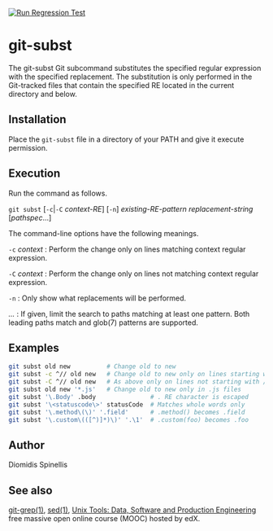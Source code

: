 [![Run Regression Test](https://github.com/dspinellis/git-subst/actions/workflows/regression_test.yml/badge.svg)](https://github.com/dspinellis/git-subst/actions/workflows/regression_test.yml)

# git-subst
The git-subst Git subcommand substitutes the specified regular expression
with the specified replacement.  The substitution is only performed in
the Git-tracked files that contain the specified RE located in the
current directory and below.

## Installation
Place the `git-subst` file in a directory of your PATH and give it
execute permission.

## Execution
Run the command as follows.

`git subst` \[`-c`|`-C` _context-RE_] \[`-n`] _existing-RE-pattern_ _replacement-string_ \[_pathspec_...\]

The command-line options have the following meanings.


`-c` _context_
: Perform the change only on lines matching context regular expression.

`-C` _context_
: Perform the change only on lines not matching context regular expression.

`-n`
: Only show what replacements will be performed.

_<pathspec>..._
: If given, limit the search to paths matching at least one pattern.
Both leading paths match and glob(7) patterns are supported.

## Examples
```sh
git subst old new          # Change old to new
git subst -c ^// old new   # Change old to new only on lines starting with //
git subst -C ^// old new   # As above only on lines not starting with //
git subst old new '*.js'   # Change old to new only in .js files
git subst '\.Body' .body               # . RE character is escaped
git subst '\<statuscode\>' statusCode  # Matches whole words only
git subst '\.method\(\)' '.field'      # .method() becomes .field
git subst '\.custom\(([^)]*)\)' '.\1'  # .custom(foo) becomes .foo
```

## Author
Diomidis Spinellis

## See also
[git-grep(1)](https://git-scm.com/docs/git-grep), [sed(1)](https://linux.die.net/man/1/sed), [Unix Tools: Data, Software and Production Engineering](https://www.spinellis.gr/unix?git-subst) free massive open online course (MOOC) hosted by edX.
